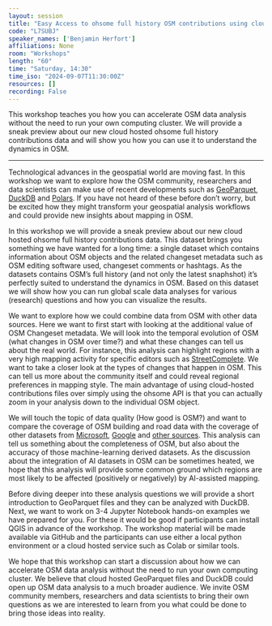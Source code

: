 ```yaml
---
layout: session
title: "Easy Access to ohsome full history OSM contributions using cloud hosted GeoParquet"
code: "L7SUBJ"
speaker_names: ['Benjamin Herfort']
affiliations: None
room: "Workshops"
length: "60"
time: "Saturday, 14:30"
time_iso: "2024-09-07T11:30:00Z"
resources: []
recording: False
---
```


This workshop teaches you how you can accelerate OSM data analysis without the need to run your own computing cluster. We will provide a sneak preview about our new cloud hosted ohsome full history contributions data and will show you how you can use it to understand the dynamics in OSM.

<hr>

Technological advances in the geospatial world are moving fast. In this workshop we want to explore how the OSM community, researchers and data scientists can make use of recent developments such as [GeoParquet](https://geoparquet.org/), [DuckDB](https://duckdb.org/) and [Polars](https://pola.rs/). If you have not heard of these before don’t worry, but be excited how they might transform your geospatial analysis workflows and could provide new insights about mapping in OSM.

In this workshop we will provide a sneak preview about our new cloud hosted ohsome full history contributions data. This dataset brings you something we have wanted for a long time: a single dataset which contains information about OSM objects and the related changeset metadata such as OSM editing software used, changeset comments or hashtags. As the datasets contains OSM’s full history (and not only the latest snaphshot) it’s perfectly suited to understand the dynamics in OSM. Based on this dataset we will show how you can run global scale data analyses for various (research) questions and how you can visualize the results.

We want to explore how we could combine data from OSM with other data sources. Here we want to first start with looking at the additional value of OSM Changeset metadata. We will look into the temporal evolution of OSM (what changes in OSM over time?) and what these changes can tell us about the real world. For instance, this analysis can highlight regions with a very high mapping activity for specific editors such as [StreetComplete](https://streetcomplete.app/). We want to take a closer look at the types of changes that happen in OSM. This can tell us more about the community itself and could reveal regional preferences in mapping style. The main advantage of using cloud-hosted contributions files over simply using the ohsome API is that you can actually zoom in your analysis down to the individual OSM object.

We will touch the topic of data quality (How good is OSM?) and want to compare the coverage of OSM building and road data with the coverage of other datasets from [Microsoft](https://github.com/microsoft/GlobalMLBuildingFootprints), [Google](https://sites.research.google/open-buildings/) and [other sources](https://source.coop/). This analysis can tell us something about the completeness of OSM, but also about the accuracy of those machine-learning derived datasets. As the discussion about the integration of AI datasets in OSM can be sometimes heated, we hope that this analysis will provide some common ground which regions are most likely to be affected (positively or negatively) by AI-assisted mapping.

Before diving deeper into these analysis questions we will provide a short introduction to GeoParquet files and they can be analyzed with DuckDB.  Next, we want to work on 3-4 Jupyter Notebook hands-on examples we have prepared for you. For these it would be good if participants can install QGIS in advance of the workshop. The workshop material will be made available via GitHub and the participants can use either a local python environment or a cloud hosted service such as Colab or similar tools.

We hope that this workshop can start a discussion about how we can accelerate OSM data analysis without the need to run your own computing cluster. We believe that cloud hosted GeoParquet files and DuckDB could open up OSM data analysis to a much broader audience. We invite OSM community members, researchers and data scientists to bring their own questions as we are interested to learn from you what could be done to bring those ideas into reality.

